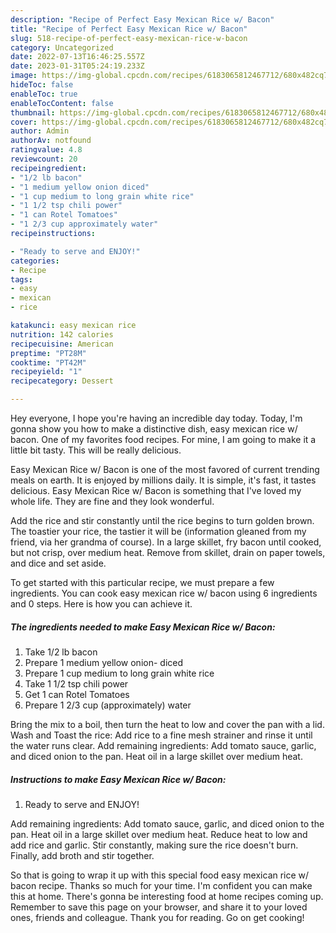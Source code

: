 ```yaml
---
description: "Recipe of Perfect Easy Mexican Rice w/ Bacon"
title: "Recipe of Perfect Easy Mexican Rice w/ Bacon"
slug: 518-recipe-of-perfect-easy-mexican-rice-w-bacon
category: Uncategorized
date: 2022-07-13T16:46:25.557Z
date: 2023-01-31T05:24:19.233Z
image: https://img-global.cpcdn.com/recipes/6183065812467712/680x482cq70/easy-mexican-rice-w-bacon-recipe-main-photo.jpg
hideToc: false
enableToc: true
enableTocContent: false
thumbnail: https://img-global.cpcdn.com/recipes/6183065812467712/680x482cq70/easy-mexican-rice-w-bacon-recipe-main-photo.jpg
cover: https://img-global.cpcdn.com/recipes/6183065812467712/680x482cq70/easy-mexican-rice-w-bacon-recipe-main-photo.jpg
author: Admin
authorAv: notfound
ratingvalue: 4.8
reviewcount: 20
recipeingredient:
- "1/2 lb bacon"
- "1 medium yellow onion diced"
- "1 cup medium to long grain white rice"
- "1 1/2 tsp chili power"
- "1 can Rotel Tomatoes"
- "1 2/3 cup approximately water"
recipeinstructions:

- "Ready to serve and ENJOY!"
categories:
- Recipe
tags:
- easy
- mexican
- rice

katakunci: easy mexican rice 
nutrition: 142 calories
recipecuisine: American
preptime: "PT28M"
cooktime: "PT42M"
recipeyield: "1"
recipecategory: Dessert

---
```



Hey everyone, I hope you're having an incredible day today. Today, I'm gonna show you how to make a distinctive dish, easy mexican rice w/ bacon. One of my favorites food recipes. For mine, I am going to make it a little bit tasty. This will be really delicious.

Easy Mexican Rice w/ Bacon is one of the most favored of current trending meals on earth. It is enjoyed by millions daily. It is simple, it's fast, it tastes delicious. Easy Mexican Rice w/ Bacon is something that I've loved my whole life. They are fine and they look wonderful.

Add the rice and stir constantly until the rice begins to turn golden brown. The toastier your rice, the tastier it will be (information gleaned from my friend, via her grandma of course). In a large skillet, fry bacon until cooked, but not crisp, over medium heat. Remove from skillet, drain on paper towels, and dice and set aside.


To get started with this particular recipe, we must prepare a few ingredients. You can cook easy mexican rice w/ bacon using 6 ingredients and 0 steps. Here is how you can achieve it.

<!--inarticleads1-->

##### The ingredients needed to make Easy Mexican Rice w/ Bacon:

1. Take 1/2 lb bacon
1. Prepare 1 medium yellow onion- diced
1. Prepare 1 cup medium to long grain white rice
1. Take 1 1/2 tsp chili power
1. Get 1 can Rotel Tomatoes
1. Prepare 1 2/3 cup (approximately) water


Bring the mix to a boil, then turn the heat to low and cover the pan with a lid. Wash and Toast the rice: Add rice to a fine mesh strainer and rinse it until the water runs clear. Add remaining ingredients: Add tomato sauce, garlic, and diced onion to the pan. Heat oil in a large skillet over medium heat. 

<!--inarticleads2-->

##### Instructions to make Easy Mexican Rice w/ Bacon:


1. Ready to serve and ENJOY!

Add remaining ingredients: Add tomato sauce, garlic, and diced onion to the pan. Heat oil in a large skillet over medium heat. Reduce heat to low and add rice and garlic. Stir constantly, making sure the rice doesn&#39;t burn. Finally, add broth and stir together. 

So that is going to wrap it up with this special food easy mexican rice w/ bacon recipe. Thanks so much for your time. I'm confident you can make this at home. There's gonna be interesting food at home recipes coming up. Remember to save this page on your browser, and share it to your loved ones, friends and colleague. Thank you for reading. Go on get cooking!
